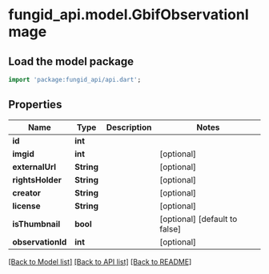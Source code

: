 # fungid_api.model.GbifObservationImage

## Load the model package
```dart
import 'package:fungid_api/api.dart';
```

## Properties
Name | Type | Description | Notes
------------ | ------------- | ------------- | -------------
**id** | **int** |  | 
**imgid** | **int** |  | [optional] 
**externalUrl** | **String** |  | [optional] 
**rightsHolder** | **String** |  | [optional] 
**creator** | **String** |  | [optional] 
**license** | **String** |  | [optional] 
**isThumbnail** | **bool** |  | [optional] [default to false]
**observationId** | **int** |  | [optional] 

[[Back to Model list]](../README.md#documentation-for-models) [[Back to API list]](../README.md#documentation-for-api-endpoints) [[Back to README]](../README.md)


